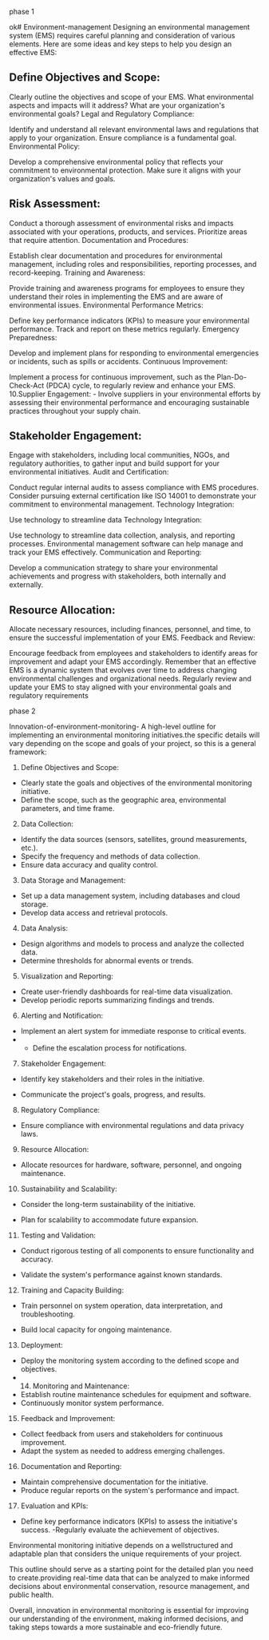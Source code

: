 phase 1

ok# Environment-management
Designing an environmental management system (EMS) requires careful planning and consideration of various elements. Here are some ideas and key steps to help you design an effective EMS:

## Define Objectives and Scope:

Clearly outline the objectives and scope of your EMS. What environmental aspects and impacts will it address? What are your organization's environmental goals?
Legal and Regulatory Compliance:

Identify and understand all relevant environmental laws and regulations that apply to your organization. Ensure compliance is a fundamental goal.
Environmental Policy:

Develop a comprehensive environmental policy that reflects your commitment to environmental protection. Make sure it aligns with your organization's values and goals.
## Risk Assessment:

Conduct a thorough assessment of environmental risks and impacts associated with your operations, products, and services. Prioritize areas that require attention.
Documentation and Procedures:

Establish clear documentation and procedures for environmental management, including roles and responsibilities, reporting processes, and record-keeping.
Training and Awareness:

Provide training and awareness programs for employees to ensure they understand their roles in implementing the EMS and are aware of environmental issues.
Environmental Performance Metrics:

Define key performance indicators (KPIs) to measure your environmental performance. Track and report on these metrics regularly.
Emergency Preparedness:

Develop and implement plans for responding to environmental emergencies or incidents, such as spills or accidents.
Continuous Improvement:

Implement a process for continuous improvement, such as the Plan-Do-Check-Act (PDCA) cycle, to regularly review and enhance your EMS.
10.Supplier Engagement: - Involve suppliers in your environmental efforts by assessing their environmental performance and encouraging sustainable practices throughout your supply chain.

## Stakeholder Engagement:

Engage with stakeholders, including local communities, NGOs, and regulatory authorities, to gather input and build support for your environmental initiatives.
Audit and Certification:

Conduct regular internal audits to assess compliance with EMS procedures. Consider pursuing external certification like ISO 14001 to demonstrate your commitment to environmental management.
Technology Integration:

Use technology to streamline data
Technology Integration:

Use technology to streamline data collection, analysis, and reporting processes. Environmental management software can help manage and track your EMS effectively.
Communication and Reporting:

Develop a communication strategy to share your environmental achievements and progress with stakeholders, both internally and externally.
## Resource Allocation:

Allocate necessary resources, including finances, personnel, and time, to ensure the successful implementation of your EMS.
Feedback and Review:

Encourage feedback from employees and stakeholders to identify areas for improvement and adapt your EMS accordingly.
Remember that an effective EMS is a dynamic system that evolves over time to address changing environmental challenges and organizational needs. Regularly review and update your EMS to stay aligned with your environmental goals and regulatory requirements


phase 2

Innovation-of-environment-monitoring-
 A high-level outline for implementing an environmental monitoring initiatives.the specific
details will vary depending on the scope and goals of your project, so this is a general
framework:
1. Define Objectives and Scope:
 - Clearly state the goals and objectives of the environmental monitoring initiative.
 - Define the scope, such as the geographic area, environmental parameters, and time
frame.
2. Data Collection:
 - Identify the data sources (sensors, satellites, ground measurements, etc.).
 - Specify the frequency and methods of data collection.
 - Ensure data accuracy and quality control.
3. Data Storage and Management:
 - Set up a data management system, including databases and cloud storage.
 - Develop data access and retrieval protocols.
4. Data Analysis:
 - Design algorithms and models to process and analyze the collected data.
 - Determine thresholds for abnormal events or trends.
5. Visualization and Reporting:
 - Create user-friendly dashboards for real-time data visualization.
 - Develop periodic reports summarizing findings and trends.
6. Alerting and Notification:
 - Implement an alert system for immediate response to critical events.
 -  - Define the escalation process for notifications.

7. Stakeholder Engagement:

 - Identify key stakeholders and their roles in the initiative.

 - Communicate the project's goals, progress, and results.

8. Regulatory Compliance:

 - Ensure compliance with environmental regulations and data privacy laws.

9. Resource Allocation:

 - Allocate resources for hardware, software, personnel, and ongoing maintenance.

10. Sustainability and Scalability:

 - Consider the long-term sustainability of the initiative.

 - Plan for scalability to accommodate future expansion.

11. Testing and Validation:

 - Conduct rigorous testing of all components to ensure functionality and accuracy.

 - Validate the system's performance against known standards.

12. Training and Capacity Building:

 - Train personnel on system operation, data interpretation, and troubleshooting.

 - Build local capacity for ongoing maintenance.

13. Deployment:

 - Deploy the monitoring system according to the defined scope and objectives.
 - 14. Monitoring and Maintenance:
 - Establish routine maintenance schedules for equipment and software.
 - Continuously monitor system performance.
15. Feedback and Improvement:
 - Collect feedback from users and stakeholders for continuous improvement.
 - Adapt the system as needed to address emerging challenges.
16. Documentation and Reporting:
 - Maintain comprehensive documentation for the initiative.
 - Produce regular reports on the system's performance and impact.
17. Evaluation and KPIs:
 - Define key performance indicators (KPIs) to assess the initiative's success.
 -Regularly evaluate the achievement of objectives.

Environmental monitoring initiative depends on a wellstructured and adaptable plan that considers the unique requirements of your project. 


This outline should serve as a starting point for the detailed plan you need to create.providing
real-time data that can be analyzed to make informed decisions about environmental
conservation, resource management, and public health.

Overall, innovation in environmental monitoring is essential for improving our
understanding of the environment, making informed decisions, and taking steps towards a
more sustainable and eco-friendly future.
